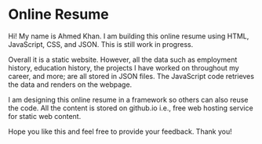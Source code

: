 # Online Resume
Hi! My name is Ahmed Khan. I am building this online resume using HTML, JavaScript, CSS, and JSON. This is still work in progress. 

Overall it is a static website. However, all the data such as employment history, education history, the projects I have worked on throughout my career, and more; are all stored in JSON files. The JavaScript code retrieves the data and renders on the webpage.

I am designing this online resume in a framework so others can also reuse the code. All the content is stored on github.io i.e., free web hosting service for static web content.

Hope you like this and feel free to provide your feedback. Thank you!
